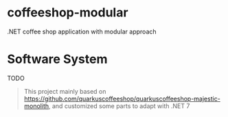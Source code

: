 # coffeeshop-modular

.NET coffee shop application with modular approach

# Software System

TODO

> This project mainly based on https://github.com/quarkuscoffeeshop/quarkuscoffeeshop-majestic-monolith, and customized some parts to adapt with .NET 7
